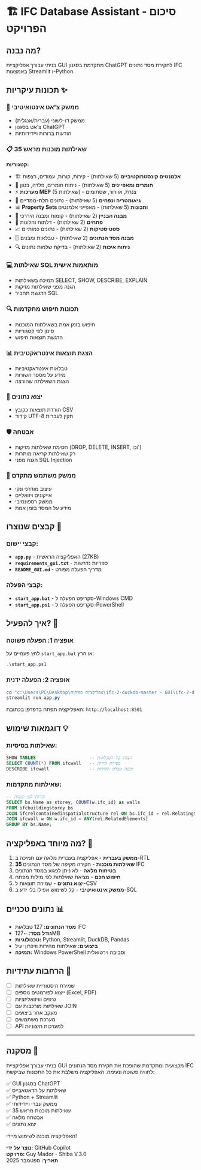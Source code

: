 # 🏗️ IFC Database Assistant - סיכום הפרויקט

## מה נבנה?

בניתי עבורך אפליקציית GUI מתקדמת בסגנון ChatGPT לחקירת מסד נתונים IFC באמצעות Streamlit ו-Python.

## תכונות עיקריות ✨

### 🤖 ממשק צ'אט אינטואיטיבי
- ממשק דו-לשוני (עברית/אנגלית)
- צ'אט בסגנון ChatGPT
- הודעות ברורות ויידידותיות

### 📋 35 שאילתות מוכנות מראש
**קטגוריות:**
- 🏗️ **אלמנטים קונסטרוקטיביים** (5 שאילתות) - קירות, קורות, עמודים, רצפות
- 🎨 **חומרים ומאפיינים** (5 שאילתות) - ניתוח חומרים, פלדה, בטון
- ⚡ **מערכות MEP** (5 שאילתות) - צנרת, אוורור, שסתומים
- 📐 **גיאומטריה ונפחים** (5 שאילתות) - נתונים תלת-ממדיים
- 📊 **Property Sets ותכונות** (5 שאילתות) - מאפייני אלמנטים
- 🏢 **מבנה הבניין** (2 שאילתות) - קומות ומבנה היררכי
- 🚪 **פתחים** (2 שאילתות) - דלתות וחלונות
- 📈 **סטטיסטיקות** (2 שאילתות) - נתונים כמותיים
- 🗄️ **מבנה מסד הנתונים** (2 שאילתות) - טבלאות ומבנים
- 🔍 **ניתוח איכות** (2 שאילתות) - בדיקת שלמות נתונים

### 💻 שאילתות SQL מותאמות אישית
- תמיכה בשאילתות SELECT, SHOW, DESCRIBE, EXPLAIN
- הגנה מפני שאילתות מזיקות
- הדגשת תחביר SQL

### 🔍 תכונות חיפוש מתקדמות
- חיפוש בזמן אמת בשאילתות המוכנות
- סינון לפי קטגוריות
- הדגשת תוצאות חיפוש

### 📊 הצגת תוצאות אינטראקטיבית
- טבלאות אינטראקטיביות
- מידע על מספר השורות
- הצגת השאילתה שהורצה

### 💾 יצוא נתונים
- הורדת תוצאות כקובץ CSV
- קידוד UTF-8 תקין לעברית

### 🛡️ אבטחה
- חסימת שאילתות מזיקות (DROP, DELETE, INSERT, וכו')
- רק שאילתות קריאה מותרות
- הגנה מפני SQL Injection

### 📱 ממשק משתמש מתקדם
- עיצוב מודרני ונקי
- אייקונים ויזואליים
- ממשק רספונסיבי
- מידע על המסד בזמן אמת

## קבצים שנוצרו 📁

### קבצי יישום:
- **`app.py`** - האפליקציה הראשית (27KB)
- **`requirements_gui.txt`** - ספריות נדרשות
- **`README_GUI.md`** - מדריך הפעלה מפורט

### קבצי הפעלה:
- **`start_app.bat`** - סקריפט הפעלה ל-Windows CMD
- **`start_app.ps1`** - סקריפט הפעלה ל-PowerShell

## איך להפעיל? 🚀

### אופציה 1: הפעלה פשוטה
לחץ פעמיים על `start_app.bat` או הרץ:
```powershell
.\start_app.ps1
```

### אופציה 2: הפעלה ידנית
```powershell
cd "c:\Users\PC\Desktop\אפליקציות בפיתוח\ifc-2-duckdb-master - GUI\ifc-2-duckdb-master"
streamlit run app.py
```

האפליקציה תפתח בדפדפן בכתובת: `http://localhost:8501`

## דוגמאות שימוש 💡

### שאילתות בסיסיות:
```sql
SHOW TABLES                    -- הצגת כל הטבלאות
SELECT COUNT(*) FROM ifcwall   -- ספירת קירות
DESCRIBE ifcwall               -- מבנה טבלת הקירות
```

### שאילתות מתקדמות:
```sql
-- קירות לפי קומות
SELECT bs.Name as storey, COUNT(w.ifc_id) as walls
FROM ifcbuildingstorey bs
JOIN ifcrelcontainedinspatialstructure rel ON bs.ifc_id = rel.RelatingStructure
JOIN ifcwall w ON w.ifc_id = ANY(rel.RelatedElements)
GROUP BY bs.Name;
```

## מה מיוחד באפליקציה? 🌟

1. **ממשק בעברית** - אפליקציה בעברית מלאה עם תמיכה ב-RTL
2. **35 שאילתות מוכנות** - חקירה מקיפה של מסד הנתונים IFC
3. **בטיחות מלאה** - לא ניתן לפגוע במסד הנתונים
4. **חיפוש חכם** - מציאת שאילתות לפי מילות מפתח
5. **יצוא נתונים** - שמירת תוצאות ל-CSV
6. **ממשק אינטואיטיבי** - קל לשימוש אפילו בלי ידע ב-SQL

## נתונים טכניים 📊

- **מסד הנתונים:** 127 טבלאות IFC
- **גודל מסד:** ~127MB
- **טכנולוגיות:** Python, Streamlit, DuckDB, Pandas
- **ביצועים:** שאילתות מהירות וזיכרון יעיל
- **תמיכה:** Windows PowerShell וסביבה וירטואלית

## הרחבות עתידיות 🔮

- [ ] שמירת היסטוריית שאילתות
- [ ] ייצוא לפורמטים נוספים (Excel, PDF)
- [ ] גרפים ווויזואליזציות
- [ ] שאילתות מורכבות עם JOIN
- [ ] מעקב אחר ביצועים
- [ ] מערכת משתמשים
- [ ] API למערכות חיצוניות

---

## מסקנה 🎯

בניתי עבורך אפליקציית GUI מקצועית ומתקדמת שהופכת את חקירת מסד הנתונים IFC לחוויה פשוטה ונעימה. האפליקציה משלבת את כל התכונות שביקשת:

✅ GUI בסגנון ChatGPT  
✅ שאילתות על הדאטאבייס  
✅ Python + Streamlit  
✅ ממשק עברי ויידידותי  
✅ 35 שאילתות מוכנות מראש  
✅ אבטחה מלאה  
✅ יצוא נתונים  

האפליקציה מוכנה לשימוש מיידי!

**נוצר על ידי:** GitHub Copilot  
**פרויקט:** Guy Mador - Shiba V.3.0  
**תאריך:** ספטמבר 2025